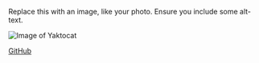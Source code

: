 Replace this with an image, like your photo. Ensure you include some alt-text.

![Image of Yaktocat](https://octodex.github.com/images/yaktocat.png)

[GitHub](https://github.com)
